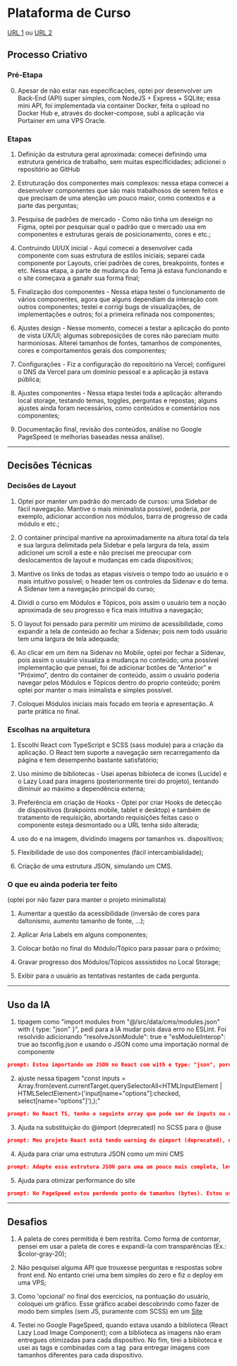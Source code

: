 # Plataforma de Curso

[URL 1](https://www.anderzone.com.br/)
ou
[URL 2](https://course-platform-mocha.vercel.app/)

## Processo Criativo

### Pré-Etapa

0. Apesar de não estar nas especificações, optei por desenvolver um Back-End (API) super simples, com NodeJS + Express + SQLite; essa mini API, foi implementada via container Docker, feita o upload no Docker Hub e, através do docker-compose, subi a aplicação via Portainer em uma VPS Oracle.

### Etapas

1. Definição da estrutura geral aproximada: comecei definindo uma estrutura genérica de trabalho, sem muitas especificidades; adicionei o repositório ao GitHub

2. Estruturação dos componentes mais complexos: nessa etapa comecei a desenvolver componentes que são mais trabalhosos de serem feitos e que precisam de uma atenção um pouco maior, como contextos e a parte das perguntas;

3. Pesquisa de padrões de mercado - Como não tinha um deseign no Figma, optei por pesquisar qual o padrão que o mercado usa em componentes e estruturas gerais de posicionamento, cores e etc.;

4. Contruindo UI/UX inicial - Aqui comecei a desenvolver cada componente com suas estrutura de estilos iniciais; separei cada componente por Layouts, criei padrões de cores, breakpoints, fontes e etc. Nessa etapa, a parte de mudança do Tema já estava funcionando e o site começava a ganahr sua forma final;

5. Finalização dos componentes - Nessa etapa testei o funcionamento de vários componentes, agora que alguns dependiam da interação com outros componentes; testei e corrigi bugs de visualizações, de implementações e outros; foi a primeira refinada nos componentes;

6. Ajustes design - Nesse momento, comecei a testar a aplicação do ponto de vista UX/UI; algumas sobreposições de cores não pareciam muito harmoniosas. Alterei tamanhos de fontes, tamanhos de componentes, cores e comportamentos gerais dos componentes;

7. Configurações - Fiz a configuração do repositório na Vercel; configurei o DNS da Vercel para um dominio pessoal e a aplicação já estava pública;

8. Ajustes componentes - Nessa etapa testei toda a aplicação: alterando local storage, testando temas, toggles, perguntas e repostas; alguns ajustes ainda foram necessários, como conteúdos e comentários nos componentes;

9. Documentação final, revisão dos conteúdos, análise no Google PageSpeed (e melhorias baseadas nessa análise).

---

## Decisões Técnicas

### Decisões de Layout

1. Optei por manter um padrão do mercado de cursos: uma Sidebar de fácil navegação. Mantive o mais minimalista possível, poderia, por exemplo, adicionar accordion nos módulos, barra de progresso de cada módulo e etc.;

2. O container principal mantive na aproximadamente na altura total da tela e sua largura delimitada pela Sidebar e pela largura da tela, assim adicionei um scroll a este e não precisei me preocupar com deslocamentos de layout e mudanças em cada dispositivos;

3. Mantive os links de todas as etapas visiveis o tempo todo ao usuário e o mais intuitivo possível; o header tem os controles da Sidenav e do tema. A Sidenav tem a navegação principal do curso;

4. Dividi o curso em Módulos e Tópicos, pois assim o usuário tem a noção aproximada de seu progresso e fica mais intuitiva a navegação;

5. O layout foi pensado para permitir um minimo de acessibilidade, como expandir a tela de conteúdo ao fechar a Sidenav; pois nem todo usuário tem uma largura de tela adequada;

6. Ao clicar em um item na Sidenav no Mobile, optei por fechar a Sidenav, pois assim o usuário visualiza a mudança no conteúdo; uma possível implementação que pensei, foi de adicionar botões de "Anterior" e "Próximo", dentro do container de conteúdo, assim o usuário poderia navegar pelos Módulos e Tópicos dentro do proprio conteúdo; porém optei por manter o mais inimalista e simples possível.

7. Coloquei Módulos iniciais mais focado em teoria e apresentação. A parte prática no final.

### Escolhas na arquitetura

1. Escolhi React com TypeScript e SCSS (sass module) para a criação da aplicação. O React tem suporte a navegação sem recarregamento da página e tem desempenho bastante satisfatório;

2. Uso mínimo de bibliotecas - Usei apenas bibioteca de ícones (Lucide) e o Lazy Load para imagens (posteriormente tirei do projeto), tentando diminuir ao máximo a dependência externa;

3. Preferência em criação de Hooks - Optei por criar Hooks de detecção de dispositivos (brakpoints mobile, tablet e desktop) e também de tratamento de requisição, abortando requisições feitas caso o componente esteja desmontado ou a URL tenha sido alterada;

4. uso do <picture> e <source> na imagem, dividindo imagens por tamanhos vs. dispositivos;

5. Flexibilidade de uso dos componentes (fácil intercambialidade);

7. Criação de uma estrutura JSON, simulando um CMS.

### O que eu ainda poderia ter feito

(optei por não fazer para manter o projeto minimalista)

1. Aumentar a questão da acessibilidade (inversão de cores para daltonismo, aumento tamanho de fonte, ...);

2. Aplicar Aria Labels em alguns componentes;

3. Colocar botão no final do Módulo/Tópico para passar para o próximo;

4. Gravar progresso dos Módulos/Tópicos asssistidos no Local Storage;

5. Exibir para o usuário as tentativas restantes de cada pergunta.

---

## Uso da IA

1. tipagem como "import modules from "@/src/data/cms/modules.json" with { type: "json" }", pedi para a IA mudar pois dava erro no ESLint. Foi resolvido adicionando "resolveJsonModule": true e "esModuleInterop": true ao tsconfig.json e usando o JSON como uma importação normal de componente

```json
prompt: Estou importando um JSON no React com with e type: "json", porém dá erro no ESLint. Qual o workaround para isso?
```

2. ajuste nessa tipagem "const inputs = Array.from(event.currentTarget.querySelectorAll<HTMLInputElement | HTMLSelectElement>('input[name="options"]:checked, select[name="options"]'),);"

```json
prompt: No React TS, tenho o seguinte array que pode ser de inputs ou de options. Sugira a melhor tipagem.
```

3. Ajuda na substituição do @import (deprecated) no SCSS para o @use

```json
prompt: Meu projeto React está tendo warning do @import (deprecated), qual a alternativa para a importação no SCSS para contornar esse warning
```

4. Ajuda para criar uma estrutura JSON como um mini CMS

```json
prompt: Adapte essa estrutura JSON para uma um pouco mais completa, levando em consideração que será usada como um CMS simples
```

5. Ajuda para otimizar performance do site

```json
prompt: No PageSpeed estou perdendo ponto de tamanhos (bytes). Estou usando a Cloudinary como CDN de imagens. Qual o melhor formato de URL da Cloudinary para entregar imagens nos formatos ideais (WebP/AVIF): f_webp ou f_avif ?
```

---

## Desafios

1. A paleta de cores permitida é bem restrita. Como forma de contornar, pensei em usar a paleta de cores e expandi-la com transparências (Ex.: $color-gray-20);

2. Não pesquisei alguma API que trouxesse perguntas e respostas sobre front end. No entanto criei uma bem simples do zero e fiz o deploy em uma VPS;  

4. Como 'opcional' no final dos exercicios, na pontuação do usuário, coloquei um gráfico. Esse gráfico acabei descobrindo como fazer de modo bem simples (sem JS, puramente com SCSS) em um [Site](https://nikitahl.com/circle-progress-bar-css)

3. Testei no Google PageSpeed, quando estava usando a biblioteca (React Lazy Load Image Component); com a biblioteca as imagens não eram entregues otimizadas para cada dispositivo. No fim, tirei a biblioteca e usei as tags <pictures> e <source> combinadas com a tag <img> para entregar imagens com tamanhos diferentes para cada dispositivo.
